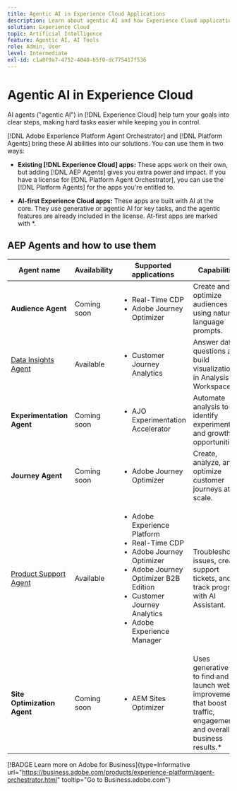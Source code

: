 ```yaml
---
title: Agentic AI in Experience Cloud Applications
description: Learn about agentic AI and how Experience Cloud applications use Adobe's agentic framework.
solution: Experience Cloud
topic: Artificial Intelligence
feature: Agentic AI, AI Tools
role: Admin, User
level: Intermediate
exl-id: c1a8f9a7-4752-4040-b5f0-dc775417f536
---
```

# Agentic AI in Experience Cloud

AI agents ("agentic AI") in [!DNL Experience Cloud] help turn your goals into clear steps, making hard tasks easier while keeping you in control.

[!DNL Adobe Experience Platform Agent Orchestrator] and [!DNL Platform Agents] bring these AI abilities into our solutions. You can use them in two ways:

* **Existing [!DNL Experience Cloud] apps:** These apps work on their own, but adding [!DNL AEP Agents] gives you extra power and impact. If you have a license for [!DNL Platform Agent Orchestrator], you can use the [!DNL Platform Agents] for the apps you're entitled to.

* **AI-first Experience Cloud apps:** These apps are built with AI at the core. They use generative or agentic AI for key tasks, and the agentic features are already included in the license. At-first apps are marked with *.

## AEP Agents and how to use them

| Agent name    | Availability | Supported applications    | Capabilities   |
|---|----------|------------|----------|
| **Audience Agent**  | Coming soon | <ul><li>Real-Time CDP</li><li>Adobe Journey Optimizer</li></ul> | Create and optimize audiences using natural language prompts. |
| [Data Insights Agent](https://experienceleague.adobe.com/en/docs/analytics-platform/using/cja-overview/cja-b2c-overview/data-analysis-ai)  | Available | <ul><li>Customer Journey Analytics</li></ul>  | Answer data questions and build visualizations in Analysis Workspace. |
| **Experimentation Agent** | Coming soon | <ul><li>AJO Experimentation Accelerator</li></ul>   | Automate analysis to identify experiments and growth opportunities.*  |
| **Journey Agent** | Coming soon | <ul><li>Adobe Journey Optimizer</li></ul>    | Create, analyze, and optimize customer journeys at scale. |
| [Product Support Agent](https://experienceleague.adobe.com/en/docs/experience-platform/ai-assistant/new-features/customer-support) | Available | <ul><li>Adobe Experience Platform</li><li>Real-Time CDP</li><li>Adobe Journey Optimizer</li><li>Adobe Journey Optimizer B2B Edition</li><li>Customer Journey Analytics</li><li>Adobe Experience Manager</li></ul>  | Troubleshoot issues, create support tickets, and track progress with AI Assistant. |
| **Site Optimization Agent** | Coming soon | <ul><li>AEM Sites Optimizer</li></ul>    | Uses generative AI to find and launch website improvements that boost traffic, engagement, and overall business results.* |



[!BADGE Learn more on Adobe for Business]{type=Informative url="https://business.adobe.com/products/experience-platform/agent-orchestrator.html" tooltip="Go to Business.adobe.com"}

<!-- 
* [Product Support Agent](https://experienceleague.adobe.com/en/docs/experience-platform/ai-assistant/new-features/customer-support) is a self-serve debugging and troubleshooting capability of [!UICONTROL AI Assistant] that you can use for Experience Platform features and applications. Troubleshoot support issues without leaving your workflows, create customer support tickets, and track case progress using AI Assistant.
* [Data Insights Agent](https://experienceleague.adobe.com/en/docs/analytics-platform/using/cja-overview/cja-b2c-overview/data-analysis-ai) is accessible from the AI Assistant in Customer Journey Analytics. It is a generative AI conversation agent that quickly and efficiently answers questions about your data. It builds relevant visualizations in Analysis Workspace using components from your data view and using your actual data. -->








